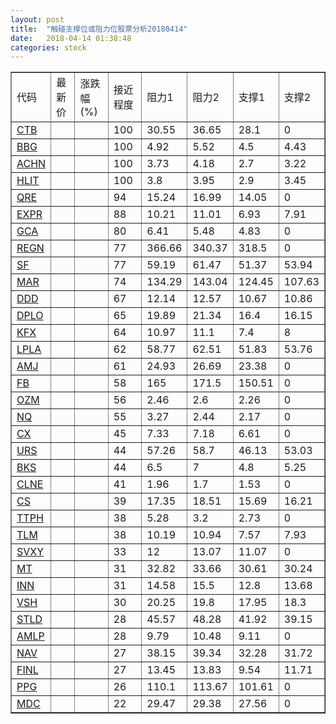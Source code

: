 ```yaml
---
layout: post
title:  "触碰支撑位或阻力位股票分析20180414"
date:   2018-04-14 01:38:48
categories: stock
---
```

<script type="text/javascript">
var stockList = []
stockList.push('gb_ctb');
stockList.push('gb_bbg');
stockList.push('gb_achn');
stockList.push('gb_hlit');
stockList.push('gb_qre');
stockList.push('gb_expr');
stockList.push('gb_gca');
stockList.push('gb_regn');
stockList.push('gb_sf');
stockList.push('gb_mar');
stockList.push('gb_ddd');
stockList.push('gb_dplo');
stockList.push('gb_kfx');
stockList.push('gb_lpla');
stockList.push('gb_amj');
stockList.push('gb_fb');
stockList.push('gb_ozm');
stockList.push('gb_nq');
stockList.push('gb_cx');
stockList.push('gb_urs');
stockList.push('gb_bks');
stockList.push('gb_clne');
stockList.push('gb_cs');
stockList.push('gb_ttph');
stockList.push('gb_tlm');
stockList.push('gb_svxy');
stockList.push('gb_mt');
stockList.push('gb_inn');
stockList.push('gb_vsh');
stockList.push('gb_stld');
stockList.push('gb_amlp');
stockList.push('gb_nav');
stockList.push('gb_finl');
stockList.push('gb_ppg');
stockList.push('gb_mdc');
</script>
<table border="1">
 <tr>
 <td>代码</td>
 <td>最新价</td>
 <td>涨跌幅(%)</td>
 <td>接近程度</td>
 <td>阻力1</td>
 <td>阻力2</td>
 <td>支撑1</td>
 <td>支撑2</td>
</tr>
  <tr id="ctb" class="red">
  <td><a href="http://stock.finance.sina.com.cn/usstock/quotes/CTB.html" target="_blank">CTB</a></td><td></td><td></td><td>100</td><td>30.55</td><td>36.65</td><td>28.1</td><td>0</td></tr>
  <tr id="bbg" class="red">
  <td><a href="http://stock.finance.sina.com.cn/usstock/quotes/BBG.html" target="_blank">BBG</a></td><td></td><td></td><td>100</td><td>4.92</td><td>5.52</td><td>4.5</td><td>4.43</td></tr>
  <tr id="achn" class="red">
  <td><a href="http://stock.finance.sina.com.cn/usstock/quotes/ACHN.html" target="_blank">ACHN</a></td><td></td><td></td><td>100</td><td>3.73</td><td>4.18</td><td>2.7</td><td>3.22</td></tr>
  <tr id="hlit" class="red">
  <td><a href="http://stock.finance.sina.com.cn/usstock/quotes/HLIT.html" target="_blank">HLIT</a></td><td></td><td></td><td>100</td><td>3.8</td><td>3.95</td><td>2.9</td><td>3.45</td></tr>
  <tr id="qre" class="red">
  <td><a href="http://stock.finance.sina.com.cn/usstock/quotes/QRE.html" target="_blank">QRE</a></td><td></td><td></td><td>94</td><td>15.24</td><td>16.99</td><td>14.05</td><td>0</td></tr>
  <tr id="expr" class="green">
  <td><a href="http://stock.finance.sina.com.cn/usstock/quotes/EXPR.html" target="_blank">EXPR</a></td><td></td><td></td><td>88</td><td>10.21</td><td>11.01</td><td>6.93</td><td>7.91</td></tr>
  <tr id="gca" class="green">
  <td><a href="http://stock.finance.sina.com.cn/usstock/quotes/GCA.html" target="_blank">GCA</a></td><td></td><td></td><td>80</td><td>6.41</td><td>5.48</td><td>4.83</td><td>0</td></tr>
  <tr id="regn" class="green">
  <td><a href="http://stock.finance.sina.com.cn/usstock/quotes/REGN.html" target="_blank">REGN</a></td><td></td><td></td><td>77</td><td>366.66</td><td>340.37</td><td>318.5</td><td>0</td></tr>
  <tr id="sf" class="red">
  <td><a href="http://stock.finance.sina.com.cn/usstock/quotes/SF.html" target="_blank">SF</a></td><td></td><td></td><td>77</td><td>59.19</td><td>61.47</td><td>51.37</td><td>53.94</td></tr>
  <tr id="mar" class="red">
  <td><a href="http://stock.finance.sina.com.cn/usstock/quotes/MAR.html" target="_blank">MAR</a></td><td></td><td></td><td>74</td><td>134.29</td><td>143.04</td><td>124.45</td><td>107.63</td></tr>
  <tr id="ddd" class="red">
  <td><a href="http://stock.finance.sina.com.cn/usstock/quotes/DDD.html" target="_blank">DDD</a></td><td></td><td></td><td>67</td><td>12.14</td><td>12.57</td><td>10.67</td><td>10.86</td></tr>
  <tr id="dplo" class="red">
  <td><a href="http://stock.finance.sina.com.cn/usstock/quotes/DPLO.html" target="_blank">DPLO</a></td><td></td><td></td><td>65</td><td>19.89</td><td>21.34</td><td>16.4</td><td>16.15</td></tr>
  <tr id="kfx" class="green">
  <td><a href="http://stock.finance.sina.com.cn/usstock/quotes/KFX.html" target="_blank">KFX</a></td><td></td><td></td><td>64</td><td>10.97</td><td>11.1</td><td>7.4</td><td>8</td></tr>
  <tr id="lpla" class="red">
  <td><a href="http://stock.finance.sina.com.cn/usstock/quotes/LPLA.html" target="_blank">LPLA</a></td><td></td><td></td><td>62</td><td>58.77</td><td>62.51</td><td>51.83</td><td>53.76</td></tr>
  <tr id="amj" class="red">
  <td><a href="http://stock.finance.sina.com.cn/usstock/quotes/AMJ.html" target="_blank">AMJ</a></td><td></td><td></td><td>61</td><td>24.93</td><td>26.69</td><td>23.38</td><td>0</td></tr>
  <tr id="fb" class="red">
  <td><a href="http://stock.finance.sina.com.cn/usstock/quotes/FB.html" target="_blank">FB</a></td><td></td><td></td><td>58</td><td>165</td><td>171.5</td><td>150.51</td><td>0</td></tr>
  <tr id="ozm" class="green">
  <td><a href="http://stock.finance.sina.com.cn/usstock/quotes/OZM.html" target="_blank">OZM</a></td><td></td><td></td><td>56</td><td>2.46</td><td>2.6</td><td>2.26</td><td>0</td></tr>
  <tr id="nq" class="green">
  <td><a href="http://stock.finance.sina.com.cn/usstock/quotes/NQ.html" target="_blank">NQ</a></td><td></td><td></td><td>55</td><td>3.27</td><td>2.44</td><td>2.17</td><td>0</td></tr>
  <tr id="cx" class="red">
  <td><a href="http://stock.finance.sina.com.cn/usstock/quotes/CX.html" target="_blank">CX</a></td><td></td><td></td><td>45</td><td>7.33</td><td>7.18</td><td>6.61</td><td>0</td></tr>
  <tr id="urs" class="green">
  <td><a href="http://stock.finance.sina.com.cn/usstock/quotes/URS.html" target="_blank">URS</a></td><td></td><td></td><td>44</td><td>57.26</td><td>58.7</td><td>46.13</td><td>53.03</td></tr>
  <tr id="bks" class="green">
  <td><a href="http://stock.finance.sina.com.cn/usstock/quotes/BKS.html" target="_blank">BKS</a></td><td></td><td></td><td>44</td><td>6.5</td><td>7</td><td>4.8</td><td>5.25</td></tr>
  <tr id="clne" class="red">
  <td><a href="http://stock.finance.sina.com.cn/usstock/quotes/CLNE.html" target="_blank">CLNE</a></td><td></td><td></td><td>41</td><td>1.96</td><td>1.7</td><td>1.53</td><td>0</td></tr>
  <tr id="cs" class="green">
  <td><a href="http://stock.finance.sina.com.cn/usstock/quotes/CS.html" target="_blank">CS</a></td><td></td><td></td><td>39</td><td>17.35</td><td>18.51</td><td>15.69</td><td>16.21</td></tr>
  <tr id="ttph" class="red">
  <td><a href="http://stock.finance.sina.com.cn/usstock/quotes/TTPH.html" target="_blank">TTPH</a></td><td></td><td></td><td>38</td><td>5.28</td><td>3.2</td><td>2.73</td><td>0</td></tr>
  <tr id="tlm" class="green">
  <td><a href="http://stock.finance.sina.com.cn/usstock/quotes/TLM.html" target="_blank">TLM</a></td><td></td><td></td><td>38</td><td>10.19</td><td>10.94</td><td>7.57</td><td>7.93</td></tr>
  <tr id="svxy" class="red">
  <td><a href="http://stock.finance.sina.com.cn/usstock/quotes/SVXY.html" target="_blank">SVXY</a></td><td></td><td></td><td>33</td><td>12</td><td>13.07</td><td>11.07</td><td>0</td></tr>
  <tr id="mt" class="red">
  <td><a href="http://stock.finance.sina.com.cn/usstock/quotes/MT.html" target="_blank">MT</a></td><td></td><td></td><td>31</td><td>32.82</td><td>33.66</td><td>30.61</td><td>30.24</td></tr>
  <tr id="inn" class="red">
  <td><a href="http://stock.finance.sina.com.cn/usstock/quotes/INN.html" target="_blank">INN</a></td><td></td><td></td><td>31</td><td>14.58</td><td>15.5</td><td>12.8</td><td>13.68</td></tr>
  <tr id="vsh" class="green">
  <td><a href="http://stock.finance.sina.com.cn/usstock/quotes/VSH.html" target="_blank">VSH</a></td><td></td><td></td><td>30</td><td>20.25</td><td>19.8</td><td>17.95</td><td>18.3</td></tr>
  <tr id="stld" class="red">
  <td><a href="http://stock.finance.sina.com.cn/usstock/quotes/STLD.html" target="_blank">STLD</a></td><td></td><td></td><td>28</td><td>45.57</td><td>48.28</td><td>41.92</td><td>39.15</td></tr>
  <tr id="amlp" class="red">
  <td><a href="http://stock.finance.sina.com.cn/usstock/quotes/AMLP.html" target="_blank">AMLP</a></td><td></td><td></td><td>28</td><td>9.79</td><td>10.48</td><td>9.11</td><td>0</td></tr>
  <tr id="nav" class="red">
  <td><a href="http://stock.finance.sina.com.cn/usstock/quotes/NAV.html" target="_blank">NAV</a></td><td></td><td></td><td>27</td><td>38.15</td><td>39.34</td><td>32.28</td><td>31.72</td></tr>
  <tr id="finl" class="green">
  <td><a href="http://stock.finance.sina.com.cn/usstock/quotes/FINL.html" target="_blank">FINL</a></td><td></td><td></td><td>27</td><td>13.45</td><td>13.83</td><td>9.54</td><td>11.71</td></tr>
  <tr id="ppg" class="red">
  <td><a href="http://stock.finance.sina.com.cn/usstock/quotes/PPG.html" target="_blank">PPG</a></td><td></td><td></td><td>26</td><td>110.1</td><td>113.67</td><td>101.61</td><td>0</td></tr>
  <tr id="mdc" class="red">
  <td><a href="http://stock.finance.sina.com.cn/usstock/quotes/MDC.html" target="_blank">MDC</a></td><td></td><td></td><td>22</td><td>29.47</td><td>29.38</td><td>27.56</td><td>0</td></tr>
</table>
